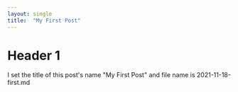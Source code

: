 ```yaml
---
layout: single
title:  "My First Post"
---
```


# Header 1

I set the title of this post's name "My First Post"
and file name is 2021-11-18-first.md
